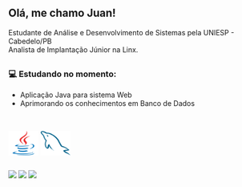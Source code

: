 ## Olá, me chamo Juan!
Estudante de Análise e Desenvolvimento de Sistemas pela UNIESP - Cabedelo/PB
<br> Analista de Implantação Júnior na Linx.

##

### 💻 Estudando no momento:
* Aplicação Java para sistema Web
* Aprimorando os conhecimentos em Banco de Dados

##

  <div style="display: inline_block"><br>
  <img align="center" alt="Juan-Java" height="50" width="60" src="https://raw.githubusercontent.com/devicons/devicon/master/icons/java/java-original.svg">
  <img align="center" alt="Juan-Mysql" height="50" width="60" src="https://raw.githubusercontent.com/devicons/devicon/master/icons/mysql/mysql-original.svg">
  <!--img align="center" alt="Juan-Firebird" height="50" width="60" src="https://www.firebirddevelopersday.com.br/fdd/2019/assets/img/preview/big-fdd-logo.png"-->
</div>
  
  ##
  
</a> 
  <a href="https://www.linkedin.com/in/juancassiomarques/" target="_blank"><img src="https://img.shields.io/badge/-LinkedIn-%230077B5?style=for-the-badge&logo=linkedin&logoColor=black" target="_blank"></a> 
  <a href="mailto:juancassiomarques@gmail.com"><img src="https://img.shields.io/badge/-Gmail-%23333?style=for-the-badge&logo=gmail&logoColor=white" target="_blank"></a>
  <a href="https://instagram.com/juancassioo" target="_blank"><img src="https://img.shields.io/badge/-Instagram-%23E4480F?style=for-the-badge&logo=instagram&logoColor=black" target="_blank"></a>
 

